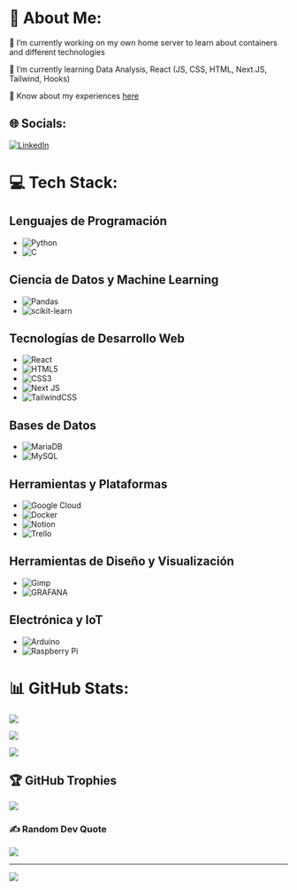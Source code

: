 # 💫 About Me:

🔭 I’m currently working on my own home server to learn about containers and different technologies

🌱 I’m currently learning Data Analysis, React (JS, CSS, HTML, Next.JS, Tailwind, Hooks)

📄 Know about my experiences [here](https://www.linkedin.com/in/diego-min-so/?locale=en_US)


## 🌐 Socials:

[![LinkedIn](https://img.shields.io/badge/LinkedIn-%230077B5.svg?logo=linkedin&logoColor=white)](https://linkedin.com/in/diego-min-so) 


# 💻 Tech Stack:

## Lenguajes de Programación

- ![Python](https://img.shields.io/badge/python-3670A0?style=for-the-badge&logo=python&logoColor=ffdd54) 
- ![C](https://img.shields.io/badge/c-%2300599C.svg?style=for-the-badge&logo=c&logoColor=white) 

## Ciencia de Datos y Machine Learning

- ![Pandas](https://img.shields.io/badge/pandas-%23150458.svg?style=for-the-badge&logo=pandas&logoColor=white) 
- ![scikit-learn](https://img.shields.io/badge/scikit--learn-%23F7931E.svg?style=for-the-badge&logo=scikit-learn&logoColor=white)
  
## Tecnologías de Desarrollo Web

- ![React](https://img.shields.io/badge/react-%2320232a.svg?style=for-the-badge&logo=react&logoColor=%2361DAFB) 
- ![HTML5](https://img.shields.io/badge/html5-%23E34F26.svg?style=for-the-badge&logo=html5&logoColor=white) 
- ![CSS3](https://img.shields.io/badge/css3-%231572B6.svg?style=for-the-badge&logo=css3&logoColor=white) 
- ![Next JS](https://img.shields.io/badge/Next-black?style=for-the-badge&logo=next.js&logoColor=white) 
- ![TailwindCSS](https://img.shields.io/badge/tailwindcss-%2338B2AC.svg?style=for-the-badge&logo=tailwind-css&logoColor=white) 

## Bases de Datos

- ![MariaDB](https://img.shields.io/badge/MariaDB-003545?style=for-the-badge&logo=mariadb&logoColor=white) 
- ![MySQL](https://img.shields.io/badge/mysql-%2300000f.svg?style=for-the-badge&logo=mysql&logoColor=white) 

## Herramientas y Plataformas

- ![Google Cloud](https://img.shields.io/badge/GoogleCloud-%234285F4.svg?style=for-the-badge&logo=google-cloud&logoColor=white) 
- ![Docker](https://img.shields.io/badge/docker-%230db7ed.svg?style=for-the-badge&logo=docker&logoColor=white) 
- ![Notion](https://img.shields.io/badge/Notion-%23000000.svg?style=for-the-badge&logo=notion&logoColor=white) 
- ![Trello](https://img.shields.io/badge/Trello-%23026AA7.svg?style=for-the-badge&logo=Trello&logoColor=white) 

## Herramientas de Diseño y Visualización

- ![Gimp](https://img.shields.io/badge/Gimp-657D8B?style=for-the-badge&logo=gimp&logoColor=FFFFFF) 
- ![GRAFANA](https://img.shields.io/badge/grafana-F46800.svg?style=for-the-badge&logo=grafana&logoColor=white&color=%23F46800)

## Electrónica y IoT

- ![Arduino](https://img.shields.io/badge/-Arduino-00979D?style=for-the-badge&logo=Arduino&logoColor=white) 
- ![Raspberry Pi](https://img.shields.io/badge/-RaspberryPi-C51A4A?style=for-the-badge&logo=Raspberry-Pi)


# 📊 GitHub Stats:

![](https://github-readme-stats.vercel.app/api?username=DAMS-95&theme=gotham&hide_border=false&include_all_commits=false&count_private=false)<br/>

![](https://github-readme-streak-stats.herokuapp.com/?user=DAMS-95&theme=gotham&hide_border=false)<br/>

![](https://github-readme-stats.vercel.app/api/top-langs/?username=DAMS-95&theme=gotham&hide_border=false&include_all_commits=false&count_private=false&layout=compact)


## 🏆 GitHub Trophies

![](https://github-profile-trophy.vercel.app/?username=DAMS-95&theme=radical&no-frame=false&no-bg=true&margin-w=4)


### ✍️ Random Dev Quote

![](https://quotes-github-readme.vercel.app/api?type=horizontal&theme=radical)


---


[![](https://visitcount.itsvg.in/api?id=DAMS-95&icon=0&color=0)](https://visitcount.itsvg.in)

<!-- Proudly created with GPRM ( https://gprm.itsvg.in ) -->
